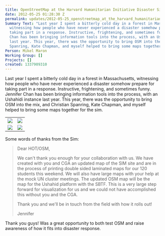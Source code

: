 ```yaml
---
title: OpenStreetMap at the Harvard Humanitarian Initiative Disaster Simulation
date: 2012-05-25 01:28:30 Z
permalink: updates/2012-05-25_openstreetmap_at_the_harvard_humanitarian_initiative_disaster_simulation
Summary Text: "Last year I spent a bitterly cold day in a forest in Massachusetts,
  witnessing how people who have never experienced a disaster somehow prepare for
  taking part in a response. Instructive, frightening, and sometimes funny. Jennifer
  Chan has been bringing information tools into the process, with an Ushahidi instance
  last year. This year, there was the opportunity to bring OSM into the mix, and Christian
  Spanring, Kate Chapman, and myself helped to bring some maps together for the sim."
Person: Mikel Maron
Working Group: []
Projects: []
created: 1337909310
---
```


Last year I spent a bitterly cold day in a forest in Massachusetts, witnessing how people who have never experienced a disaster somehow prepare for taking part in a response. Instructive, frightening, and sometimes funny. Jennifer Chan has been bringing information tools into the process, with an Ushahidi instance last year. This year, there was the opportunity to bring OSM into the mix, and Christian Spanring, Kate Chapman, and myself helped to bring some maps together for the sim.

<table><tr><td><img src="http://hot.openstreetmap.org/sites/default/files/IMG_0773.jpg" /></td><td> <img src="http://hot.openstreetmap.org/sites/default/files/IMG_0767.jpg" /> </td></tr><tr><td> <img src="http://hot.openstreetmap.org/sites/default/files/IMG_0768.jpg" /> </td><td> <img src="http://hot.openstreetmap.org/sites/default/files/IMG_0745.jpg" /></td></tr></table>

Some words of thanks from the Sim:

<blockquote>
Dear HOT/OSM,

We can't thank you enough for your collaboration with us.  We have created with you and CGA an updated map of the SIM site and are in the process of printing double sided laminated maps for our 120 students this weekend.  We will also have large maps with your help at the mock UN cluster meetings. The updated OSM map will be the map for the Ushahid platform with the SBTF.  This is a very large step forward for visualization for us and we could not have accomplished this without you and the CGA.

Thank you and we'll be in touch from the field with how it rolls out!

Jennifer
</blockquote>

Thank you guys! Was a great opportunity to both test OSM and raise awareness of how it fits into disaster response.
